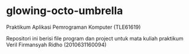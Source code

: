 # glowing-octo-umbrella
Praktikum Aplikasi Pemrograman Komputer (TLE61619)

Repositori ini berisi file program dan project untuk mata kuliah praktikum
Veril Firmansyah Ridho (2010631160094)
